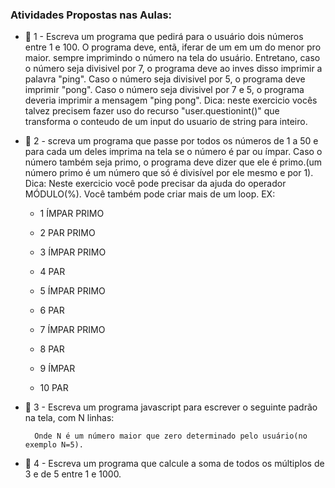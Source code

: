 ### Atividades Propostas nas Aulas:

- 📌 1 - Escreva um programa que pedirá para o usuário dois números entre 1 e 100. O programa deve, entã, iferar de um em um do menor pro maior. sempre imprimindo o número na tela do usuário. Entretano, caso o número seja divisivel por 7, o programa deve ao inves disso imprimir a palavra "ping". Caso o número seja divisivel por 5, o programa deve imprimir "pong". Caso o número seja divisivel por 7 e 5, o programa deveria imprimir a mensagem "ping pong". Dica: neste exercicio vocês talvez precisem fazer uso do recurso "user.questionint()" que transforma o conteudo de um input do usuario de string para inteiro.
> 


- 📌 2 - screva um programa que passe por todos os números de 1 a 50 e para cada um deles imprima na tela se o número é par ou ímpar. Caso o número também seja primo, o programa deve dizer que ele é primo.(um número primo é um número que só é divisível por ele mesmo e por 1).
Dica: Neste exercicio você pode precisar da ajuda do operador MÓDULO(%). Você também pode criar mais de um loop.
EX:

    - 1 ÍMPAR PRIMO

   - 2 PAR PRIMO

   - 3 ÍMPAR PRIMO

   - 4 PAR

   - 5 ÍMPAR PRIMO

   - 6 PAR

   - 7 ÍMPAR PRIMO

   - 8 PAR

   - 9 ÍMPAR

   - 10 PAR 
> 


- 📌 3 - Escreva um programa javascript para escrever o seguinte padrão na tela, com N linhas:



        Onde N é um número maior que zero determinado pelo usuário(no exemplo N=5).
> 


- 📌 4 - Escreva um programa que calcule a soma de todos os múltiplos de 3 e de 5 entre 1 e 1000.